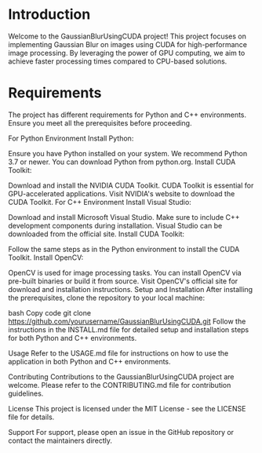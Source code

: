 # Introduction
Welcome to the GaussianBlurUsingCUDA project! This project focuses on implementing Gaussian Blur on images using CUDA for high-performance image processing. By leveraging the power of GPU computing, we aim to achieve faster processing times compared to CPU-based solutions.

# Requirements
The project has different requirements for Python and C++ environments. Ensure you meet all the prerequisites before proceeding.

For Python Environment
Install Python:

Ensure you have Python installed on your system. We recommend Python 3.7 or newer.
You can download Python from python.org.
Install CUDA Toolkit:

Download and install the NVIDIA CUDA Toolkit.
CUDA Toolkit is essential for GPU-accelerated applications.
Visit NVIDIA's website to download the CUDA Toolkit.
For C++ Environment
Install Visual Studio:

Download and install Microsoft Visual Studio.
Make sure to include C++ development components during installation.
Visual Studio can be downloaded from the official site.
Install CUDA Toolkit:

Follow the same steps as in the Python environment to install the CUDA Toolkit.
Install OpenCV:

OpenCV is used for image processing tasks.
You can install OpenCV via pre-built binaries or build it from source.
Visit OpenCV's official site for download and installation instructions.
Setup and Installation
After installing the prerequisites, clone the repository to your local machine:

bash
Copy code
git clone https://github.com/yourusername/GaussianBlurUsingCUDA.git
Follow the instructions in the INSTALL.md file for detailed setup and installation steps for both Python and C++ environments.

Usage
Refer to the USAGE.md file for instructions on how to use the application in both Python and C++ environments.

Contributing
Contributions to the GaussianBlurUsingCUDA project are welcome. Please refer to the CONTRIBUTING.md file for contribution guidelines.

License
This project is licensed under the MIT License - see the LICENSE file for details.

Support
For support, please open an issue in the GitHub repository or contact the maintainers directly.

